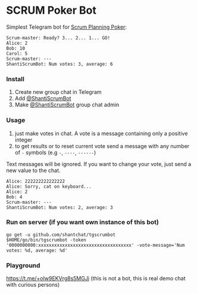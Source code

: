 # SCRUM Poker Bot

Simplest Telegram bot for [Scrum Planning Poker](https://en.wikipedia.org/wiki/Planning_poker):
```shell
Scrum-master: Ready? 3... 2... 1... GO!
Alice: 2
Bob: 10
Carol: 5
Scrum-master: ---
ShantiScrumBot: Num votes: 3, average: 6
```

### Install
1. Create new group chat in Telegram
2. Add [@ShantiScrumBot](https://t.me/ShantiScrumBot)
3. Make [@ShantiScrumBot](https://t.me/ShantiScrumBot) group chat admin

### Usage
1. just make votes in chat. A vote is a message containing only a positive integer
2. to get results or to reset current vote send a message with any number of `-` symbols (e.g `-`, `----`, `------`)

Text messages will be ignored. If you want to change your vote, just send a new value to the chat.

```shell
Alice: 222222222222222
Alice: Sorry, cat on keyboard...
Alice: 2
Bob: 4
Scrum-master: ---
ShantiScrumBot: Num votes: 2, average: 3
```

### Run on server (if you want own instance of this bot)
```shell
go get -u github.com/shantchat/tgscrumbot
$HOME/go/bin/tgscrumbot -token '0000000000:xxxxxxxxxxxxxxxxxxxxxxxxxxxxxxxxxxx' -vote-message='Num votes: %d, average: %d' 
```

### Playground 
https://t.me/+oIw9EKVrg8s5MGJi (this is not a bot, this is real demo chat with curious persons)
